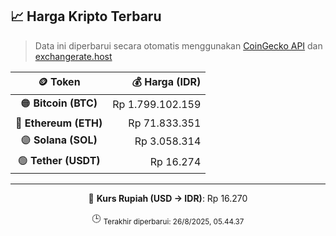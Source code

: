 

<!-- HARGA_KRIPTO -->
## 📈 Harga Kripto Terbaru

> Data ini diperbarui secara otomatis menggunakan [CoinGecko API](https://www.coingecko.com/) dan [exchangerate.host](https://exchangerate.host/)

<div align="center">

| 🪙 Token | 💰 Harga (IDR) |
|:------:|---------------:|
| 🟠 **Bitcoin (BTC)**   | Rp 1.799.102.159 |
| 🔵 **Ethereum (ETH)**  | Rp 71.833.351 |
| 🟣 **Solana (SOL)**    | Rp 3.058.314 |
| 🟢 **Tether (USDT)**   | Rp 16.274 |

---

💱 **Kurs Rupiah (USD → IDR)**: Rp 16.270

🕒 <sub>Terakhir diperbarui: 26/8/2025, 05.44.37</sub>

</div>
<!-- /HARGA_KRIPTO -->